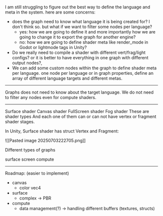 I am still struggling to figure out the best way to define the language and meta in the system. here are some concerns:

- does the graph need to know what language it is being created for? I don't think so. but what if we want to filter some nodes per language?
    - yes: how we are going to define it and more importantly how we are going to change it to export the graph for another engine?
	- no: how we are going to define shader meta like render_mode in Godot or lightmode tags in Unity?
- Do we really need to compile a shader with different vert/frag/light configs? or it is better to have everything in one graph with different output nodes?,
- We can add some custom nodes within the graph to define shader meta per language. one node per language or in graph properties, define an array of different language targets and different metas.

----

Graphs does not need to know about the target language.
We do not need to filter any nodes even for compute shaders.

----

Surface shader
Canvas shader
FullScreen shader
Fog shader
These are shader types
And each one of them can or can not have vertex or fragment shader stages.

In Unity, Surface shader has struct Vertex and Fragment:

![[Pasted image 20250703222705.png]]

Different types of graphs


surface
screen
compute


----
Roadmap: (easier to implement)
- canvas
	- color vec4
- surface
	- complex -> PBR
- compute
	- data management(?) -> handling different buffers (textures, structs)
